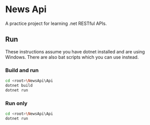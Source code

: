 # News Api

A practice project for learning .net RESTful APIs.



## Run
These instructions assume you have dotnet installed and are using Windows. There are also bat scripts which you can use instead.

### Build and run
```sh
cd <root>\NewsApi\Api
dotnet build
dotnet run
```
### Run only
```sh
cd <root>\NewsApi\Api
dotnet run
```